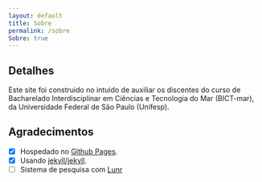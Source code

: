 ```yaml
---
layout: default
title: Sobre
permalink: /sobre
Sobre: true
---
```

## Detalhes

Este site foi construido no intuido de auxiliar os discentes do curso de Bacharelado Interdisciplinar em Ciências e Tecnologia do Mar (BICT-mar), da Universidade Federal de São Paulo (Unifesp).   

## Agradecimentos
  
- [x] Hospedado no [Github Pages](https://pages.github.com/).
- [x] Usando [jekyll/jekyll](https://github.com/jekyll/jekyll).
- [ ] Sistema de pesquisa com [Lunr](https://learn.cloudcannon.com/jekyll/jekyll-search-using-lunr-js/)